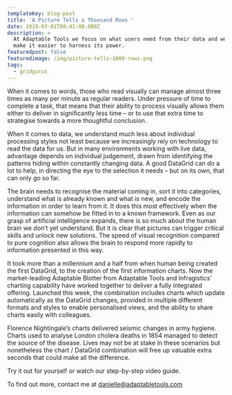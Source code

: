 ```yaml
---
templateKey: blog-post
title: 'A Picture Tells a Thousand Rows '
date: 2019-03-01T08:41:00.000Z
description: >
  At Adaptable Tools we focus on what users need from their data and work to
  make it easier to harness its power.
featuredpost: false
featuredimage: /img/picture-tells-1000-rows.png
tags:
  - gridgurus
---
```


When it comes to words, those who read visually can manage almost three times as many per minute as regular readers. Under pressure of time to complete a task, that means that their ability to process visually allows them either to deliver in significantly less time – or to use that extra time to strategise towards a more thoughtful conclusion.

When it comes to data, we understand much less about individual processing styles not least because we increasingly rely on technology to read the data for us. But in many environments working with live data, advantage depends on individual judgement, drawn from identifying the patterns hiding within constantly changing data. A good DataGrid can do a lot to help, in directing the eye to the selection it needs – but on its own, that can only go so far.

The brain needs to recognise the material coming in, sort it into categories, understand what is already known and what is new, and encode the information in order to learn from it. It does this most effectively when the information can somehow be fitted in to a known framework.
Even as our grasp of artificial intelligence expands, there is so much about the human brain we don’t yet understand. But it is clear that pictures can trigger critical skills and unlock new solutions. The speed of visual recognition compared to pure cognition also allows the brain to respond more rapidly to information presented in this way.

It took more than a millennium and a half from when human being created the first DataGrid, to the creation of the first information charts. Now the market-leading Adaptable Blotter from Adaptable Tools and Infragistics’ charting capability have worked together to deliver a fully integrated offering.
Launched this week, the combination includes charts which update automatically as the DataGrid changes, provided in multiple different formats and styles to enable personalised views, and the ability to share charts easily with colleagues.

Florence Nightingale’s charts delivered seismic changes in army hygiene. Charts used to analyse London cholera deaths in 1854 managed to detect the source of the disease. Lives may not be at stake in these scenarios but nonetheless the chart / DataGrid combination will free up valuable extra seconds that could make all the difference.

Try it out for yourself or watch our step-by-step video guide.

To find out more, contact me at danielle@adaptabletools.com
